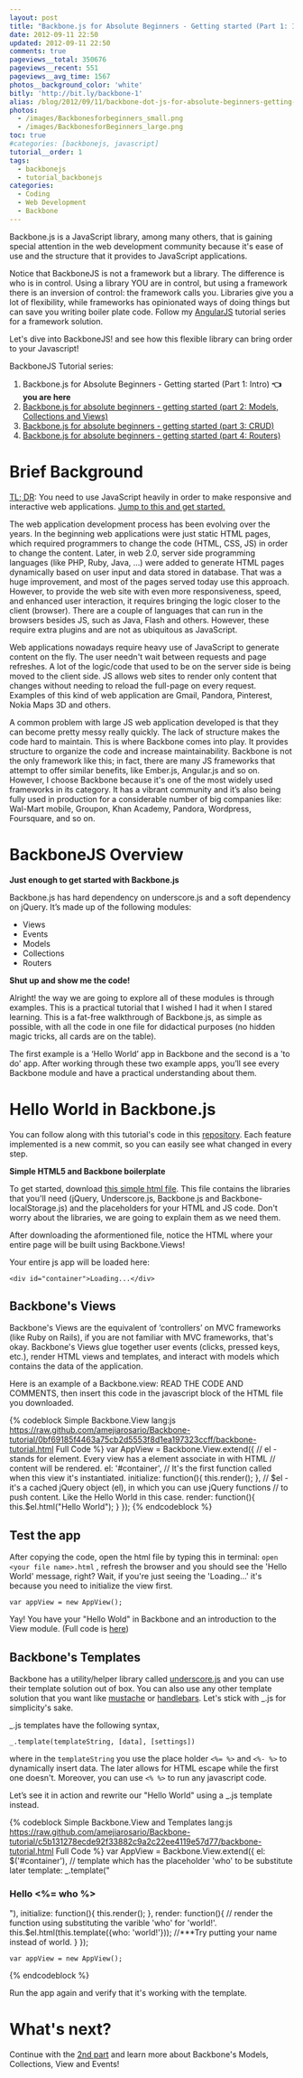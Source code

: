 ```yaml
---
layout: post
title: "Backbone.js for Absolute Beginners - Getting started (Part 1: Intro)"
date: 2012-09-11 22:50
updated: 2012-09-11 22:50
comments: true
pageviews__total: 350676
pageviews__recent: 551
pageviews__avg_time: 1567
photos__background_color: 'white'
bitly: 'http://bit.ly/backbone-1'
alias: /blog/2012/09/11/backbone-dot-js-for-absolute-beginners-getting-started/
photos:
  - /images/Backbonesforbeginners_small.png
  - /images/BackbonesforBeginners_large.png
toc: true
#categories: [backbonejs, javascript]
tutorial__order: 1
tags:
  - backbonejs
  - tutorial_backbonejs
categories:
  - Coding
  - Web Development
  - Backbone
---
```


Backbone.js is a JavaScript library, among many others, that is gaining special attention in the web development community because it's ease of use and the structure that it provides to JavaScript applications.

Notice that BackboneJS is not a framework but a library. The difference is who is in control. Using a library YOU are in control, but using a framework there is an inversion of control: the framework calls you. Libraries give you a lot of flexibility, while frameworks has opinionated ways of doing things but can save you writing boiler plate code. Follow my [AngularJS](/blog/categories/angularjs/) tutorial series for a framework solution.

Let's dive into BackboneJS! and see how this flexible library can bring order to your Javascript!

<!--More-->

BackboneJS Tutorial series:

1. Backbone.js for Absolute Beginners - Getting started (Part 1: Intro) **👈 you are here**
1. [Backbone.js for absolute beginners - getting started (part 2: Models, Collections and Views)](/blog/2012/09/13/backbone-js-for-absolute-beginners-getting-started-part-2/)
1. [Backbone.js for absolute beginners - getting started (part 3: CRUD)](/blog/2012/09/13/backbonejs-for-absolute-beginners-getting-started-part-3/)
1. [Backbone.js for absolute beginners - getting started (part 4: Routers)](/blog/2012/09/13/backbone-js-for-absolute-beginners-getting-started-part-4/)

# Brief Background

<a href="#start">TL; DR</a>: You need to use JavaScript heavily in order to make responsive and interactive web applications. <a href="#start">Jump to this and get started.</a>

The web application development process has been evolving over the years. In the beginning web applications were just static HTML pages, which required programmers to change the code (HTML, CSS, JS) in order to change the content. Later, in web 2.0, server side programming languages (like PHP, Ruby, Java, …) were added to generate HTML pages dynamically based on user input and data stored in database. That was a huge improvement, and most of the pages served today use this approach. However, to provide the web site with even more responsiveness, speed, and enhanced user interaction, it requires bringing the logic closer to the client (browser).  There are a couple of languages that can run in the browsers besides JS, such as Java, Flash and others. However, these require extra plugins and are not as ubiquitous as JavaScript.

Web applications nowadays require heavy use of JavaScript to generate content on the fly. The user needn't wait between requests and page refreshes. A lot of the logic/code that used to be on the server side is being moved to the client side. JS allows web sites to render only content that changes without needing to reload the full-page on every request. Examples of this kind of web application are Gmail, Pandora, Pinterest, Nokia Maps 3D and others.

A common problem with large JS web application developed is that they can become pretty messy really quickly. The lack of structure makes the code hard to maintain. This is where Backbone comes into play. It provides structure to organize the code and increase maintainability. Backbone is not the only framework like this; in fact, there are many JS frameworks that attempt to offer similar benefits, like Ember.js, Angular.js and so on. However, I choose Backbone because it's one of the most widely used frameworks in its category. It has a vibrant community and it’s also being fully used in production for a considerable number of big companies like: Wal-Mart mobile, Groupon, Khan Academy, Pandora, Wordpress, Foursquare, and so on.

<a id="start"></a>

# BackboneJS Overview

**Just enough to get started with Backbone.js**

Backbone.js has hard dependency on underscore.js and a soft dependency on jQuery. It’s made up of the following modules:

   * Views
   * Events
   * Models
   * Collections
   * Routers

**Shut up and show me the code!**

Alright! the way we are going to explore all of these modules is through examples. This is a practical tutorial that I wished I had it when I stared learning. This is a fat-free walkthrough of Backbone.js, as simple as possible, with all the code in one file for didactical purposes (no hidden magic tricks, all cards are on the table).

The first example is a ‘Hello World’ app in Backbone and the second is a 'to do' app. After working through these two example apps, you’ll see every Backbone module and have a practical understanding about them.


# Hello World in Backbone.js

You can follow along with this tutorial's code in this [repository](https://github.com/amejiarosario/Backbone-tutorial/commits/). Each feature implemented is a new commit, so you can easily see what changed in every step.

**Simple HTML5 and Backbone boilerplate**

To get started, download [this simple html file](https://raw.github.com/amejiarosario/Backbone-tutorial/439ff34409dfc01adca7f9f96efcd726295f1aac/backbone-tutorial.html). This file  contains the libraries that you'll need (jQuery, Underscore.js, Backbone.js and Backbone-localStorage.js) and the placeholders for your HTML and JS code. Don't worry about the libraries, we are going to explain them as we need them.

After downloading the aformentioned file, notice the HTML where your entire page will be built using Backbone.Views!

Your entire js app will be loaded here:

`<div id="container">Loading...</div>`

## Backbone's Views

Backbone's Views are the equivalent of ‘controllers’ on MVC frameworks (like Ruby on Rails), if you are not familiar with MVC frameworks, that's okay. Backbone's Views glue together user events (clicks, pressed keys, etc.), render HTML views and templates, and interact with models which contains the data of the application.

Here is an example of a Backbone.view: READ THE CODE AND COMMENTS, then insert this code in the javascript block of the HTML file you downloaded.

{% codeblock Simple Backbone.View lang:js https://raw.github.com/amejiarosario/Backbone-tutorial/0bf69185f4463a75cb2d5553f8d1ea197323ccff/backbone-tutorial.html Full Code %}
    var AppView = Backbone.View.extend({
      // el - stands for element. Every view has a element associate in with HTML
      //      content will be rendered.
      el: '#container',
      // It's the first function called when this view it's instantiated.
      initialize: function(){
        this.render();
      },
      // $el - it's a cached jQuery object (el), in which you can use jQuery functions
      //       to push content. Like the Hello World in this case.
      render: function(){
        this.$el.html("Hello World");
      }
    });
{% endcodeblock %}

## Test the app

After copying the code, open the html file by typing this in terminal: `open <your file name>.html` , refresh the browser and you should see the 'Hello World' message, right? Wait, if you're just seeing the 'Loading…' it's because you need to initialize the view first.

`var appView = new AppView();`

Yay! You have your "Hello Wold" in Backbone and an introduction to the View module. (Full code is [here](https://raw.github.com/amejiarosario/Backbone-tutorial/0bf69185f4463a75cb2d5553f8d1ea197323ccff/backbone-tutorial.html))

## Backbone's Templates

Backbone has a utility/helper library called [underscore.js](http://underscorejs.org/?utm_source=adrianmejia.com) and you can use their template solution out of box. You can also use any other template solution that you want like [mustache](https://github.com/janl/mustache.js) or [handlebars](https://github.com/wycats/handlebars.js). Let's stick with _.js for simplicity's sake.

_.js templates have the following syntax,

`_.template(templateString, [data], [settings])`

where in the `templateString` you use the place holder `<%= %>` and `<%- %>` to dynamically insert data. The later allows for HTML escape while the first one doesn't. Moreover, you can use `<% %>` to run any javascript code.

Let’s see it in action and rewrite our "Hello World" using a _.js template instead.

{% codeblock Simple Backbone.View and Templates lang:js https://raw.github.com/amejiarosario/Backbone-tutorial/c5b131278ecde92f33882c9a2c22ee4119e57d77/backbone-tutorial.html Full Code %}
    var AppView = Backbone.View.extend({
      el: $('#container'),
      // template which has the placeholder 'who' to be substitute later
      template: _.template("<h3>Hello <%= who %></h3>"),
      initialize: function(){
        this.render();
      },
      render: function(){
        // render the function using substituting the varible 'who' for 'world!'.
        this.$el.html(this.template({who: 'world!'}));
        //***Try putting your name instead of world.
      }
    });

    var appView = new AppView();
{% endcodeblock %}

Run the app again and verify that it's working with the template.

# What's next?
Continue with the [2nd part](/blog/2012/09/13/backbone-js-for-absolute-beginners-getting-started-part-2/) and learn more about Backbone's Models, Collections, View and Events!
